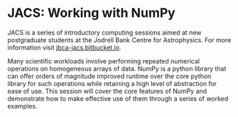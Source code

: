 # JACS: Working with NumPy

JACS is a series of introductory computing sessions aimed at new postgraduate students at the Jodrell Bank Centre for Astrophysics. For more information visit [jbca-jacs.bitbucket.io](https://jbca-jacs.bitbucket.io/).

Many scientific workloads involve performing repeated numerical
operations on homogeneous arrays of data. NumPy is a python
library that can offer orders of magnitude improved runtime over
the core python library for such operations while retaining a
high level of abstraction for ease of use. This session will cover
the core features of NumPy and demonstrate how to make effective
use of them through a series of worked examples.
